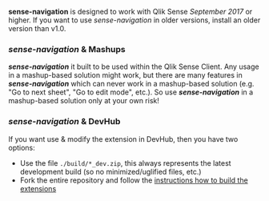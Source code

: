 **sense-navigation** is designed to work with Qlik Sense *September 2017* or higher.
If you want to use _sense-navigation_ in older versions, install an older version than v1.0.

### ***sense-navigation*** & Mashups

***sense-navigation*** it built to be used within the Qlik Sense Client.
Any usage in a mashup-based solution might work, but there are many features in ***sense-navigation*** which can never work in a mashup-based solution (e.g. "Go to next sheet", "Go to edit mode", etc.).
So use ***sense-navigation*** in a mashup-based solution only at your own risk!

### ***sense-navigation*** & DevHub

If you want use & modify the extension in DevHub, then you have two options:

- Use the file `./build/*_dev.zip`, this always represents the latest development build (so no minimized/uglified files, etc.)
- Fork the entire repository and follow the [instructions how to build the extensions](https://github.com/stefanwalther/sense-extension-contrib)


